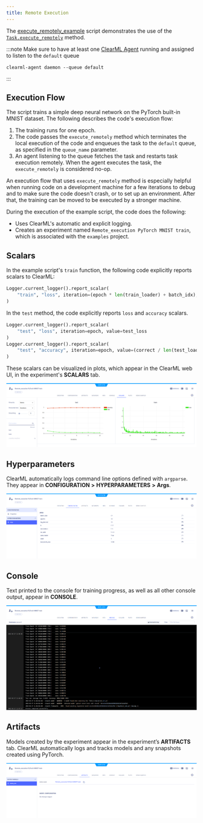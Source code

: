 ```yaml
---
title: Remote Execution
---
```


The [execute_remotely_example](https://github.com/allegroai/clearml/blob/master/examples/advanced/execute_remotely_example.py)
script demonstrates the use of the [`Task.execute_remotely`](../../references/sdk/task.md#execute_remotely) method. 

:::note
Make sure to have at least one [ClearML Agent](../../clearml_agent.md) running and assigned to listen to the `default` queue 
```
clearml-agent daemon --queue default
```
:::

## Execution Flow

The script trains a simple deep neural network on the PyTorch built-in MNIST dataset. The following describes the code's 
execution flow: 
1. The training runs for one epoch. 
1. The code passes the `execute_remotely` method which terminates the local execution of the code and enqueues the task 
   to the `default` queue, as specified in the `queue_name` parameter.
1. An agent listening to the queue fetches the task and restarts task execution remotely. When the agent executes the task, 
   the `execute_remotely` is considered no-op. 

An execution flow that uses `execute_remotely` method is especially helpful when running code on a development machine for a few iterations
to debug and to make sure the code doesn't crash, or to set up an environment. After that, the training can be 
moved to be executed by a stronger machine.

During the execution of the example script, the code does the following:
* Uses ClearML's automatic and explicit logging.
* Creates an experiment named `Remote_execution PyTorch MNIST train`, which is associated with the `examples` project.


## Scalars

In the example script's `train` function, the following code explicitly reports scalars to ClearML:

```python
Logger.current_logger().report_scalar(
    "train", "loss", iteration=(epoch * len(train_loader) + batch_idx), value=loss.item()
)
```

In the `test` method, the code explicitly reports `loss` and `accuracy` scalars.

```python
Logger.current_logger().report_scalar(
    "test", "loss", iteration=epoch, value=test_loss
)
Logger.current_logger().report_scalar(
    "test", "accuracy", iteration=epoch, value=(correct / len(test_loader.dataset))
)
```    

These scalars can be visualized in plots, which appear in the ClearML web UI, in the experiment's **SCALARS** tab. 

![Experiment Scalars](../../img/examples_pytorch_mnist_07.png)

## Hyperparameters

ClearML automatically logs command line options defined with `argparse`. They appear in **CONFIGURATION** **>** **HYPERPARAMETERS** **>** **Args**.

![Experiment hyperparameters](../../img/examples_pytorch_mnist_01.png)

## Console

Text printed to the console for training progress, as well as all other console output, appear in **CONSOLE**.

![Experiment console log](../../img/examples_pytorch_mnist_06.png)

## Artifacts

Models created by the experiment appear in the experiment’s **ARTIFACTS** tab. ClearML automatically logs and tracks models
and any snapshots created using PyTorch. 

![Experiment artifacts](../../img/examples_remote_execution_artifacts.png)

